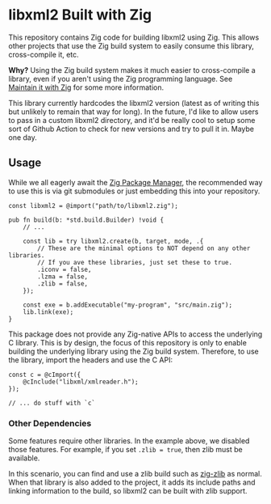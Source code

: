 # libxml2 Built with Zig

This repository contains Zig code for building libxml2 using Zig.
This allows other projects that use the Zig build system to easily
consume this library, cross-compile it, etc.

**Why?** Using the Zig build system makes it much easier to cross-compile
a library, even if you aren't using the Zig programming language. See
[Maintain it with Zig](https://kristoff.it/blog/maintain-it-with-zig/)
for some more information.

This library currently hardcodes the libxml2 version (latest as of writing
this but unlikely to remain that way for long). In the future, I'd like to
allow users to pass in a custom libxml2 directory, and it'd be really cool to
setup some sort of Github Action to check for new versions and try to pull
it in. Maybe one day.

## Usage

While we all eagerly await the [Zig Package Manager](https://github.com/ziglang/zig/issues/943),
the recommended way to use this is via git submodules or just embedding
this into your repository.

```zig
const libxml2 = @import("path/to/libxml2.zig");

pub fn build(b: *std.build.Builder) !void {
    // ...

    const lib = try libxml2.create(b, target, mode, .{
        // These are the minimal options to NOT depend on any other libraries.
        // If you ave these libraries, just set these to true.
        .iconv = false,
        .lzma = false,
        .zlib = false,
    });

    const exe = b.addExecutable("my-program", "src/main.zig");
    lib.link(exe);
}
```

This package does not provide any Zig-native APIs to access the underlying
C library. This is by design, the focus of this repository is only to enable
building the underlying library using the Zig build system. Therefore, to
use the library, import the headers and use the C API:

```zig
const c = @cImport({
    @cInclude("libxml/xmlreader.h");
});

// ... do stuff with `c`
```

### Other Dependencies

Some features require other libraries. In the example above, we disabled
those features. For example, if you set `.zlib = true`, then zlib must
be available.

In this scenario, you can find and use a zlib build such as
[zig-zlib](https://github.com/mattnite/zig-zlib) as normal. When that
library is also added to the project, it adds its include paths and
linking information to the build, so libxml2 can be built with zlib support.
